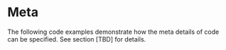 # Meta

The following code examples demonstrate how the meta details of code can be specified. See section \[TBD] for details.
